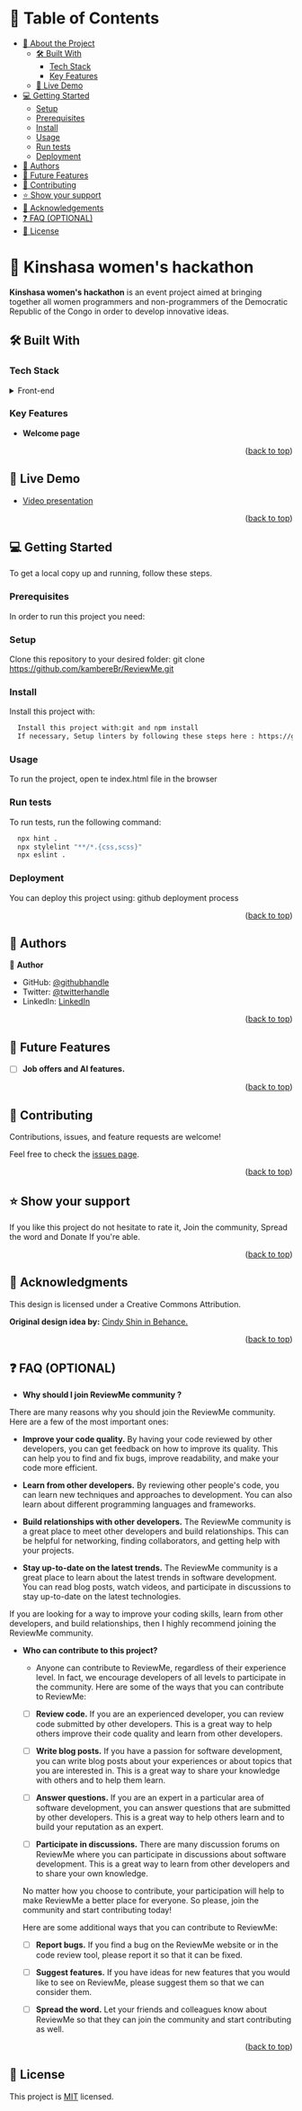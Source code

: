 <a name="readme-top"></a>

<!-- TABLE OF CONTENTS -->

# 📗 Table of Contents

- [📖 About the Project](#about-project)
  - [🛠 Built With](#built-with)
    - [Tech Stack](#tech-stack)
    - [Key Features](#key-features)
  - [🚀 Live Demo](#live-demo)
- [💻 Getting Started](#getting-started)
  - [Setup](#setup)
  - [Prerequisites](#prerequisites)
  - [Install](#install)
  - [Usage](#usage)
  - [Run tests](#run-tests)
  - [Deployment](#deployment)
- [👥 Authors](#authors)
- [🔭 Future Features](#future-features)
- [🤝 Contributing](#contributing)
- [⭐️ Show your support](#support)
- [🙏 Acknowledgements](#acknowledgements)
- [❓ FAQ (OPTIONAL)](#faq)
- [📝 License](#license)

<!-- PROJECT DESCRIPTION -->

# 📖 Kinshasa women's hackathon <a name="about-project"></a>

**Kinshasa women's hackathon** is an event project aimed at bringing together all women programmers and non-programmers of the Democratic Republic of the Congo in order to develop innovative ideas.

## 🛠 Built With <a name="built-with"></a>

### Tech Stack <a name="tech-stack"></a>

<details>
  <summary>Front-end</summary>
  <ul>
    <li><a href="https://www.w3schools.com/html/">HTML5, CSS3, Bootstrap 5 & Javascript</a></li>
  </ul>
</details>

<!-- Features -->

### Key Features <a name="key-features"></a>

- **Welcome page**

<p align="right">(<a href="#readme-top">back to top</a>)</p>

<!-- LIVE DEMO -->

## 🚀 Live Demo <a name="live-demo"></a>

- [Video presentation](https://drive.google.com/file/d/1gqjTP6EYwXtJOMKmXwWHlREgbMHHKSzC/view?usp=sharing)

<p align="right">(<a href="#readme-top">back to top</a>)</p>

<!-- GETTING STARTED -->

## 💻 Getting Started <a name="getting-started"></a>

To get a local copy up and running, follow these steps.

### Prerequisites

In order to run this project you need:

### Setup

Clone this repository to your desired folder: git clone https://github.com/kambereBr/ReviewMe.git

### Install

Install this project with:

```sh
  Install this project with:git and npm install
  If necessary, Setup linters by following these steps here : https://github.com/microverseinc/linters-config/tree/master/html-css-js
```

### Usage

To run the project, open te index.html file in the browser

### Run tests

To run tests, run the following command:

```sh
  npx hint .
  npx stylelint "**/*.{css,scss}"
  npx eslint .
```

### Deployment

You can deploy this project using: github deployment process

<p align="right">(<a href="#readme-top">back to top</a>)</p>

<!-- AUTHORS -->

## 👥 Authors <a name="authors"></a>

👤 **Author**

- GitHub: [@githubhandle](https://github.com/WilfriedM01)
- Twitter: [@twitterhandle](https://twitter.com/WMuyisa)
- LinkedIn: [LinkedIn](https://linkedin.com/in/WMuyisa)

<p align="right">(<a href="#readme-top">back to top</a>)</p>

<!-- FUTURE FEATURES -->

## 🔭 Future Features <a name="future-features"></a>

- [ ] **Job offers and AI features.**

<p align="right">(<a href="#readme-top">back to top</a>)</p>

<!-- CONTRIBUTING -->

## 🤝 Contributing <a name="contributing"></a>

Contributions, issues, and feature requests are welcome!

Feel free to check the [issues page](../../issues/).

<p align="right">(<a href="#readme-top">back to top</a>)</p>

<!-- SUPPORT -->

## ⭐️ Show your support <a name="support"></a>

If you like this project do not hesitate to rate it, Join the community, Spread the word and Donate If you're able.

<p align="right">(<a href="#readme-top">back to top</a>)</p>

<!-- ACKNOWLEDGEMENTS -->

## 🙏 Acknowledgments <a name="acknowledgements"></a>

This design is licensed under a Creative Commons Attribution.

**Original design idea by:** [Cindy Shin in Behance.](https://www.behance.net/adagio07)

<p align="right">(<a href="#readme-top">back to top</a>)</p>

<!-- FAQ (optional) -->

## ❓ FAQ (OPTIONAL) <a name="faq"></a>

- **Why should I join ReviewMe community ?**

There are many reasons why you should join the ReviewMe community. Here are a few of the most important ones:

- **Improve your code quality.** By having your code reviewed by other developers, you can get feedback on how to improve its quality. This can help you to find and fix bugs, improve readability, and make your code more efficient.

- **Learn from other developers.** By reviewing other people's code, you can learn new techniques and approaches to development. You can also learn about different programming languages and frameworks.

- **Build relationships with other developers.** The ReviewMe community is a great place to meet other developers and build relationships. This can be helpful for networking, finding collaborators, and getting help with your projects.

- **Stay up-to-date on the latest trends.** The ReviewMe community is a great place to learn about the latest trends in software development. You can read blog posts, watch videos, and participate in discussions to stay up-to-date on the latest technologies.

If you are looking for a way to improve your coding skills, learn from other developers, and build relationships, then I highly recommend joining the ReviewMe community.

- **Who can contribute to this project?**

  - Anyone can contribute to ReviewMe, regardless of their experience level. In fact, we encourage developers of all levels to participate in the community. Here are some of the ways that you can contribute to ReviewMe:

  - [ ] **Review code.** If you are an experienced developer, you can review code submitted by other developers. This is a great way to help others improve their code quality and learn from other developers.

  - [ ] **Write blog posts.** If you have a passion for software development, you can write blog posts about your experiences or about topics that you are interested in. This is a great way to share your knowledge with others and to help them learn.

  - [ ] **Answer questions.** If you are an expert in a particular area of software development, you can answer questions that are submitted by other developers. This is a great way to help others learn and to build your reputation as an expert.

  - [ ] **Participate in discussions.** There are many discussion forums on ReviewMe where you can participate in discussions about software development. This is a great way to learn from other developers and to share your own knowledge.

  No matter how you choose to contribute, your participation will help to make ReviewMe a better place for everyone. So please, join the community and start contributing today!

  Here are some additional ways that you can contribute to ReviewMe:

  - [ ] **Report bugs.** If you find a bug on the ReviewMe website or in the code review tool, please report it so that it can be fixed.

  - [ ] **Suggest features.** If you have ideas for new features that you would like to see on ReviewMe, please suggest them so that we can consider them.

  - [ ] **Spread the word.** Let your friends and colleagues know about ReviewMe so that they can join the community and start contributing as well.

<p align="right">(<a href="#readme-top">back to top</a>)</p>

<!-- LICENSE -->

## 📝 License <a name="license"></a>

This project is [MIT](LICENSE) licensed.

